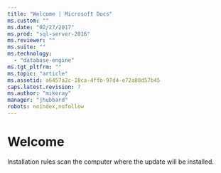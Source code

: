 ```yaml
---
title: "Welcome | Microsoft Docs"
ms.custom: ""
ms.date: "02/27/2017"
ms.prod: "sql-server-2016"
ms.reviewer: ""
ms.suite: ""
ms.technology: 
  - "database-engine"
ms.tgt_pltfrm: ""
ms.topic: "article"
ms.assetid: a6457a2c-18ca-4ffb-97d4-e72a80d57b45
caps.latest.revision: 7
ms.author: "mikeray"
manager: "jhubbard"
robots: noindex,nofollow
---
```

# Welcome
  Installation rules scan the computer where the update will be installed.  
  
  